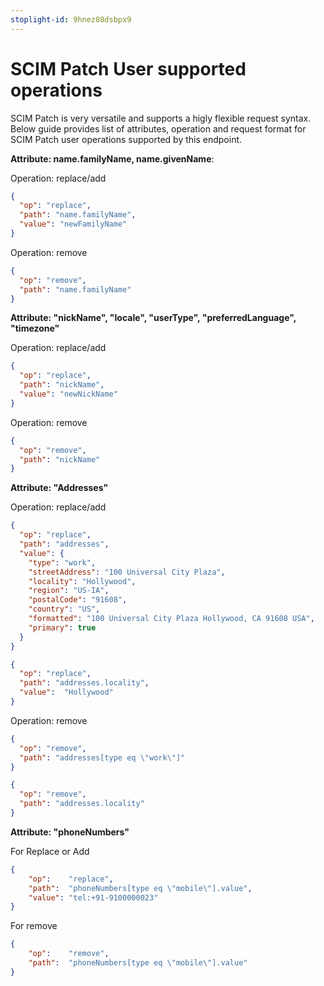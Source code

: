 ```yaml
---
stoplight-id: 9hnez08dsbpx9
---
```


# SCIM Patch User supported operations 
SCIM Patch is very versatile and supports a higly flexible request syntax. Below guide provides list of attributes, operation and request format for SCIM Patch user operations supported by this endpoint.

**Attribute: name.familyName, name.givenName**: 

Operation: replace/add

```json
{
  "op": "replace",
  "path": "name.familyName",
  "value": "newFamilyName"    
}

```
Operation: remove 

```json
{
  "op": "remove",
  "path": "name.familyName"   
}
```
**Attribute: "nickName", "locale", "userType", "preferredLanguage", "timezone"**

Operation: replace/add
```json
{
  "op": "replace",
  "path": "nickName",
  "value": "newNickName"    
}
```

Operation: remove 

```json
{
  "op": "remove",
  "path": "nickName"
}
```


**Attribute: "Addresses"**

Operation: replace/add
```json
{
  "op": "replace",
  "path": "addresses",
  "value": {
    "type": "work",
    "streetAddress": "100 Universal City Plaza",
    "locality": "Hollywood",
    "region": "US-IA",
    "postalCode": "91608",
    "country": "US",
    "formatted": "100 Universal City Plaza Hollywood, CA 91608 USA",
    "primary": true
  }   
}

{
  "op": "replace",
  "path": "addresses.locality",
  "value":  "Hollywood"
}
```

Operation: remove 

```json
{
  "op": "remove",
  "path": "addresses[type eq \"work\"]"
}

{
  "op": "remove",
  "path": "addresses.locality"   
}
```


**Attribute: "phoneNumbers"**

For Replace or Add
```json
{
	"op":    "replace",
	"path":  "phoneNumbers[type eq \"mobile\"].value",
	"value": "tel:+91-9100000023"
}
```

For remove 

```json
{
	"op":    "remove",
	"path":  "phoneNumbers[type eq \"mobile\"].value"	
}
```